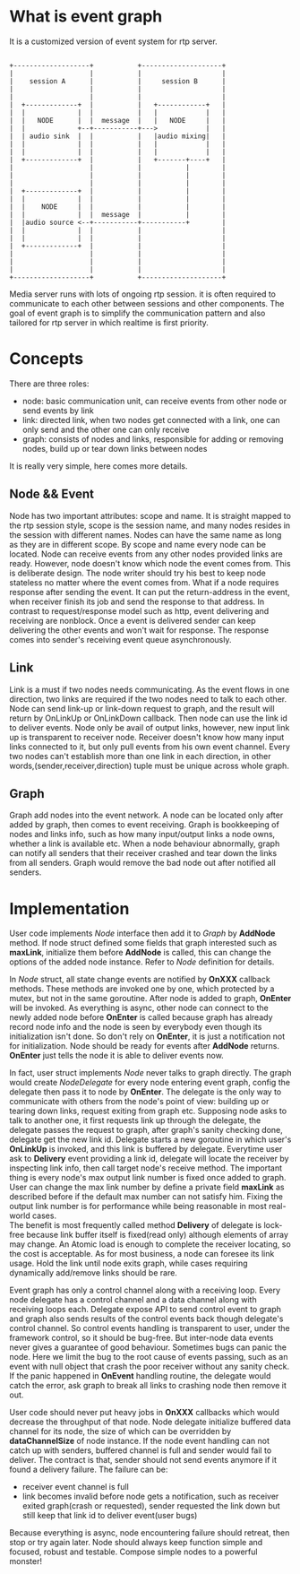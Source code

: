 # What is event graph
It is a customized version of event system for rtp server.

```

+-------------------+           +--------------------+
|                   |           |                    |
|    session A      |           |     session B      |
|                   |           |                    |
|                   |           |                    |
|  +-------------+  |           |   +------------+   |
|  |             |  |           |   |            |   |
|  |   NODE      |  |  message  |   |   NODE     |   |
|  |             +--+-----------+--->            |   |
|  | audio sink  |  |           |   |audio mixing|   |
|  |             |  |           |   |            |   |
|  |             |  |           |   |            |   |
|  +-------------+  |           |   +-------+----+   |
|                   |           |           |        |
|                   |           |           |        |
|                   |           |           |        |
|  +-------------+  |           |           |        |
|  |             |  |           |           |        |
|  |    NODE     |  |           |           |        |
|  |             |  |  message  |           |        |
|  |audio source <--+-----------+-----------+        |
|  |             |  |           |                    |
|  |             |  |           |                    |
|  +-------------+  |           |                    |
|                   |           |                    |
|                   |           |                    |
|                   |           |                    |
+-------------------+           +--------------------+

```

Media server runs with lots of ongoing rtp session. it is often required to communicate to each other between 
sessions and other components. The goal of event graph is to simplify the communication pattern and also tailored 
for rtp server in which realtime is first priority.

# Concepts
There are three roles:
* node: basic communication unit, can receive events from other node or send events by link
* link: directed link, when two nodes get connected with a link, one can only send and the other one can only receive
* graph: consists of nodes and links, responsible for adding or removing nodes, build up or tear down links between 
  nodes

It is really very simple, here comes more details.

## Node && Event
Node has two important attributes: scope and name. It is straight mapped to the rtp session style, scope is the 
session name, and many nodes resides in the session with different names. Nodes can have the same name as long as 
they are in different scope. By scope and name every node can be located. Node can receive events from any other 
nodes provided links are ready. However, node doesn't know which node the event comes from. This is deliberate 
design. The node writer should try his best to keep node stateless no matter where the event comes from. What if a 
node requires response after sending the event. It can put the return-address in the event, when receiver finish its 
job and send the response to that address. In contrast to request/response model such as http, event delivering and 
receiving are nonblock. Once a event is delivered sender can keep delivering the other events and won't wait for 
response. The response comes into sender's receiving event queue asynchronously. 

## Link
Link is a must if two nodes needs communicating. As the event flows in one direction, two links are required if the 
two nodes need to talk to each other. Node can send link-up or link-down request to graph, and the result will 
return by OnLinkUp or OnLinkDown callback. Then node can use the link id to deliver events. Node only be avail of 
output links, however, new input link up is transparent to receiver node. Receiver doesn't know how many input links 
connected to it, but only pull events from his own event channel. Every two nodes can't establish more than one link 
in each direction, in other words,(sender,receiver,direction) tuple must be unique across whole graph.

## Graph
Graph add nodes into the event network. A node can be located only after added by graph, then comes to event 
receiving. Graph is bookkeeping of nodes and links info, such as how many input/output links a node owns, whether a 
link is available etc. When a node behaviour abnormally, graph can notify all senders that their receiver crashed 
and tear down the links from all senders. Graph would remove the bad node out after notified all senders.


# Implementation
User code implements *Node* interface then add it to *Graph* by **AddNode** method. If node struct defined some fields 
that graph interested such as **maxLink**, initialize them before **AddNode** is called, this can change the options 
of the added node instance. Refer to *Node* definition for details.

In *Node* struct, all state change events are notified by **OnXXX** callback methods. These methods are invoked one by 
one, which protected by a mutex, but not in the same goroutine. After node is added to graph, **OnEnter** will be 
invoked. As everything is async, other node can connect to the newly added node before **OnEnter** is called because 
graph has already record node info and the node is seen by everybody even though its initialization isn't done. So 
don't rely on **OnEnter**, it is just a notification not for initialization. Node should be ready for events after 
**AddNode** returns. **OnEnter** just tells the node it is able to deliver events now. 

In fact, user struct implements *Node* never talks to graph directly. The graph would create *NodeDelegate* for 
every node entering event graph, config the delegate then pass it to node by **OnEnter**. The delegate is the only 
way to communicate with others from the node's point of view: building up or tearing down links, request exiting from 
graph etc. Supposing node asks to talk to another one, it first requests link up through the delegate, the delegate 
passes the request to graph, after graph's sanity checking done, delegate get the new link id. Delegate starts a new 
goroutine in which user's **OnLinkUp** is invoked, and this link is buffered by delegate. Everytime user ask to 
**Delivery** event providing a link id, delegate will locate the receiver by inspecting link info, then call 
target node's receive method. The important thing is every node's max output link number is fixed once added to graph. 
User can change the max link number by define a private field **maxLink** as described before if the default max number 
can not satisfy him. Fixing the output link number is for performance while being reasonable in most real-world cases.  
The benefit is most frequently called method **Delivery** of delegate is lock-free because link buffer itself is 
fixed(read only) although elements of array may change. An Atomic load is enough to complete the receiver locating, 
so the cost is acceptable. As for most business, a node can foresee its link usage. Hold the link until node exits 
graph, while cases requiring dynamically add/remove links should be rare.

Event graph has only a control channel along with a receiving loop. Every node delegate has a control channel and a 
data channel along with receiving loops each. Delegate expose API to send control event to graph and graph also sends 
results of the control events back though delegate's control channel. So control events handling is transparent to 
user, under the framework control, so it should be bug-free. But inter-node data events never gives a guarantee of 
good behaviour. Sometimes bugs can panic the node. Here we limit the bug to the root cause of events passing, such 
as an event with null object that crash the poor receiver without any sanity check. If the panic happened in 
**OnEvent** handling routine, the delegate would catch the error, ask graph to break all links to crashing node then 
remove it out. 

User code should never put heavy jobs in **OnXXX** callbacks which would decrease the throughput of that node. Node 
delegate initialize buffered data channel for its node, the size of which can be overridden by **dataChannelSize** 
of node instance. If the node event handling can not catch up with senders, buffered channel is full and sender 
would fail to deliver. The contract is that, sender should not send events anymore if it found a delivery failure. 
The failure can be:
 * receiver event channel is full
 * link becomes invalid before node gets a notification, such as receiver exited graph(crash or requested), sender 
   requested the link down but still keep that link id to deliver event(user bugs)

Because everything is async, node encountering failure should retreat, then stop or try again later. Node should 
always keep function simple and focused, robust and testable. Compose simple nodes to a powerful monster!